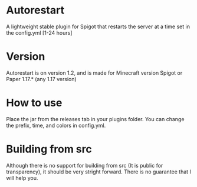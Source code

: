 # Autorestart
A lightweight stable plugin for Spigot that restarts the server at a time set in the config.yml [1-24 hours]

# Version
Autorestart is on version 1.2, and is made for Minecraft version Spigot or Paper 1.17.* (any 1.17 version)

# How to use
Place the jar from the releases tab in your plugins folder. You can change the prefix, time, and colors in config.yml.

# Building from src
Although there is no support for building from src (It is public for transparency), it should be very stright forward. There is no guarantee that I will help you.
